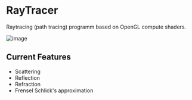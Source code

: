 # RayTracer
Raytracing (path tracing) programm based on OpenGL compute shaders.

![image](https://user-images.githubusercontent.com/73420624/173403030-5c7922ed-db09-4333-a05a-f6ad352374cf.png)
## Current Features
- Scattering
- Reflection
- Refraction
- Frensel Schlick's approximation

